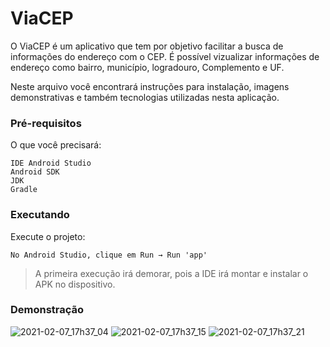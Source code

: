 # ViaCEP
O ViaCEP é um aplicativo que tem por objetivo facilitar a busca de informações do endereço com o CEP. É possível vizualizar informações de endereço como bairro, município, logradouro, Complemento e UF.

Neste arquivo você encontrará instruções para instalação, imagens demonstrativas e também tecnologias utilizadas nesta aplicação.

### Pré-requisitos
O que você precisará:
<pre><code>IDE Android Studio
Android SDK
JDK
Gradle
</code></pre>

### Executando
Execute o projeto:
<pre><code>No Android Studio, clique em Run → Run 'app'
</code></pre>
<blockquote>
<p>A primeira execução irá demorar, pois a IDE irá montar e instalar o APK no dispositivo.</p>
</blockquote>

### Demonstração
![2021-02-07_17h37_04](https://user-images.githubusercontent.com/42558999/107158828-58f80b00-696b-11eb-9c7d-e8eae20710fd.png)
![2021-02-07_17h37_15](https://user-images.githubusercontent.com/42558999/107158875-92307b00-696b-11eb-958a-eb652c53ee95.png)
![2021-02-07_17h37_21](https://user-images.githubusercontent.com/42558999/107158888-9fe60080-696b-11eb-9a4f-9f2dada243a4.png)

